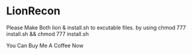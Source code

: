 # LionRecon

Please Make Both lion & install.sh to excutable files. by using chmod 777 install.sh && chmod 777 install.sh


You Can Buy Me A Coffee Now
<script type="text/javascript" src="https://cdnjs.buymeacoffee.com/1.0.0/button.prod.min.js" data-name="bmc-button" data-slug="noornoor" data-color="#FFDD00" data-emoji=""  data-font="Cookie" data-text="Buy me a coffee" data-outline-color="#000000" data-font-color="#000000" data-coffee-color="#ffffff" ></script>

